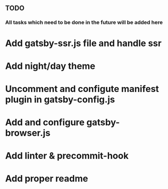 ## TODO

### All tasks which need to be done in the future will be added here

# Add gatsby-ssr.js file and handle ssr

# Add night/day theme

# Uncomment and configute manifest plugin in gatsby-config.js

# Add and configure gatsby-browser.js

# Add linter & precommit-hook

# Add proper readme
